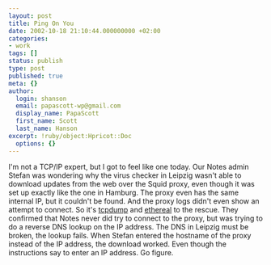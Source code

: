 ```yaml
---
layout: post
title: Ping On You
date: 2002-10-18 21:10:44.000000000 +02:00
categories:
- work
tags: []
status: publish
type: post
published: true
meta: {}
author:
  login: shanson
  email: papascott-wp@gmail.com
  display_name: PapaScott
  first_name: Scott
  last_name: Hanson
excerpt: !ruby/object:Hpricot::Doc
  options: {}
---
```

<p>I'm not a TCP/IP expert, but I got to feel like one today. Our Notes admin Stefan was wondering why the virus checker in Leipzig wasn't able to download updates from the web over the Squid proxy, even though it was set up exactly like the one in Hamburg.  The proxy even has the same internal IP, but it couldn't be found. And the proxy logs didn't even show an attempt to connect. So it's <a href="http://www.tcpdump.org/">tcpdump</a> and <a href="http://www.ethereal.com/">ethereal</a> to the rescue. They confirmed that Notes never did try to connect to the proxy, but was trying to do a reverse DNS lookup on the IP address. The DNS in Leipzig must be broken, the lookup fails. When Stefan entered the hostname of the proxy instead of the IP address, the download worked. Even though the instructions say to enter an IP address. Go figure.</p>
